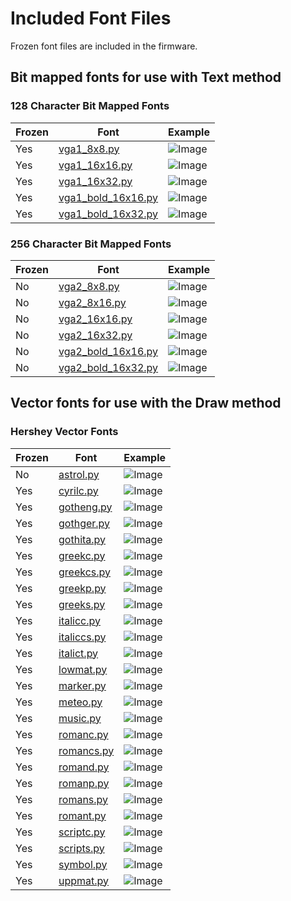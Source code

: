 # Included Font Files

Frozen font files are included in the firmware.

## Bit mapped fonts for use with Text method

### 128 Character Bit Mapped Fonts

Frozen | Font                                                  | Example
------ | ----------------------------------------------------- | -----------------------------
Yes    | [vga1_8x8.py](fonts/bitmap/vga1_8x8.py)               | ![Image](vga1_8x8.png)
Yes    | [vga1_16x16.py](fonts/bitmap/vga1_16x16.py)           | ![Image](vga1_16x16.png)
Yes    | [vga1_16x32.py](fonts/bitmap/vga1_16x32.py)           | ![Image](vga1_16x32.png)
Yes    | [vga1_bold_16x16.py](fonts/bitmap/vga1_bold_16x16.py) | ![Image](vga1_bold_16x16.png)
Yes    | [vga1_bold_16x32.py](fonts/bitmap/vga1_bold_16x32.py) | ![Image](vga1_bold_16x32.png)


### 256 Character Bit Mapped Fonts

Frozen | Font                                                  | Example
------ | ----------------------------------------------------- | --------------------------
No     | [vga2_8x8.py](fonts/bitmap/vga2_8x8.py)               | ![Image](vga2_8x8.png)
No     | [vga2_8x16.py](fonts/bitmap/vga2_8x16.py)             | ![Image](vga2_8x16.png)
No     | [vga2_16x16.py](fonts/bitmap/vga2_16x16.py)           | ![Image](vga2_16x16.png)
No     | [vga2_16x32.py](fonts/bitmap/vga2_16x32.py)           | ![Image](vga2_16x32.png)
No     | [vga2_bold_16x16.py](fonts/bitmap/vga2_bold_16x16.py) | ![Image](vga2_bold_16x16.png)
No     | [vga2_bold_16x32.py](fonts/bitmap/vga2_bold_16x32.py) | ![Image](vga2_bold_16x32.png)

## Vector fonts for use with the Draw method

### Hershey Vector Fonts

Frozen | Font                                    | Example
------ | --------------------------------------- | ----------------------
No     | [astrol.py](fonts/vector/astrol.py)     | ![Image](astrol.svg)
Yes    | [cyrilc.py](fonts/vector/cyrilc.py)     | ![Image](cyrilc.svg)
Yes    | [gotheng.py](fonts/vector/gotheng.py)   | ![Image](gotheng.svg)
Yes    | [gothger.py](fonts/vector/gothger.py)   | ![Image](gothger.svg)
Yes    | [gothita.py](fonts/vector/gothita.py)   | ![Image](gothita.svg)
Yes    | [greekc.py](fonts/vector/greekc.py)     | ![Image](greekc.svg)
Yes    | [greekcs.py](fonts/vector/greekcs.py)   | ![Image](greekcs.svg)
Yes    | [greekp.py](fonts/vector/greekp.py)     | ![Image](greekp.svg)
Yes    | [greeks.py](fonts/vector/greeks.py)     | ![Image](greeks.svg)
Yes    | [italicc.py](fonts/vector/italicc.py)   | ![Image](italicc.svg)
Yes    | [italiccs.py](fonts/vector/italiccs.py) | ![Image](italiccs.svg)
Yes    | [italict.py](fonts/vector/italict.py)   | ![Image](italict.svg)
Yes    | [lowmat.py](fonts/vector/lowmat.py)     | ![Image](lowmat.svg)
Yes    | [marker.py](fonts/vector/marker.py)     | ![Image](marker.svg)
Yes    | [meteo.py](fonts/vector/meteo.py)       | ![Image](meteo.svg)
Yes    | [music.py](fonts/vector/music.py)       | ![Image](music.svg)
Yes    | [romanc.py](fonts/vector/romanc.py)     | ![Image](romanc.svg)
Yes    | [romancs.py](fonts/vector/romancs.py)   | ![Image](romancs.svg)
Yes    | [romand.py](fonts/vector/romand.py)     | ![Image](romand.svg)
Yes    | [romanp.py](fonts/vector/romanp.py)     | ![Image](romanp.svg)
Yes    | [romans.py](fonts/vector/romans.py)     | ![Image](romans.svg)
Yes    | [romant.py](fonts/vector/romant.py)	 | ![Image](romant.svg)
Yes    | [scriptc.py](fonts/vector/scriptc.py)   | ![Image](scriptc.svg)
Yes    | [scripts.py](fonts/vector/scripts.py)   | ![Image](scripts.svg)
Yes    | [symbol.py](fonts/vector/symbol.py)     | ![Image](symbol.svg)
Yes    | [uppmat.py](fonts/vector/uppmat.py)     | ![Image](uppmat.svg)


























